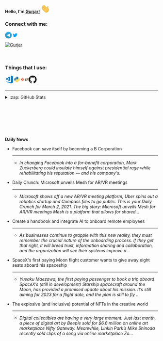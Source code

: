 #### Hello, I'm [Gurjar!](https://GurjarKing.github.io) <img src="https://raw.githubusercontent.com/ABSphreak/ABSphreak/master/gifs/Hi.gif" width="30px"></h2>


### Connect with me:

[<img align="left" alt="Gurjar | Telegram" width="22px" src="https://raw.githubusercontent.com/github/explore/80688e429a7d4ef2fca1e82350fe8e3517d3494d/topics/telegram/telegram.png" />][Telegram]
[<img align="left" alt="Gurjar | Twitter" width="22px" src="https://raw.githubusercontent.com/github/explore/80688e429a7d4ef2fca1e82350fe8e3517d3494d/topics/twitter/twitter.png" />][Twitter]
<br >
<br >
<a href="https://github.com/GurjarKing"><img src="https://komarev.com/ghpvc/?username=GurjarKing" alt="Gurjar" /></a> <br />
<br />
<br />
<!-- <br >

![](https://visitor-badge.glitch.me/badge?page_id=GurjarKing)

<br /> -->

### Things that I use:

[<img align="left" alt="Visual Studio Code" width="26px" src="https://raw.githubusercontent.com/github/explore/80688e429a7d4ef2fca1e82350fe8e3517d3494d/topics/visual-studio-code/visual-studio-code.png" />][VSCode]
[<img align="left" alt="Python" width="26px" src="https://raw.githubusercontent.com/github/explore/80688e429a7d4ef2fca1e82350fe8e3517d3494d/topics/python/python.png" />][Python]
[<img align="left" alt="Git" width="26px" src="https://raw.githubusercontent.com/github/explore/80688e429a7d4ef2fca1e82350fe8e3517d3494d/topics/git/git.png" />][Git]
[<img align="left" alt="GitHub" width="26px" src="https://raw.githubusercontent.com/github/explore/78df643247d429f6cc873026c0622819ad797942/topics/github/github.png" />][Github]

<br />
<br />

---
<details>
  <summary>:zap: GitHub Stats</summary>

<img align="left" alt="Gurjar's Github Stats" src="https://github-readme-stats.vercel.app/api?username=GurjarKing&show_icons=true&hide_border=true&count_private=true&include_all_commit=true&theme=algolia" />

</details>

<!-- ### 🔔 My latest tweet
<a href="https://twitter.com/Gurjar_King43" target="_blank">
	<img src="https://github.com/GurjarKing/GurjarKing/raw/master/tweet.png" width="70%" align="center" alt="Click to view on Twitter" title="My latest tweet, as an image"/>
</a> -->
<br>

<pre>

</pre>

<!-- **Quote of the hour:**

{qoth}

~ {qoth_author}
<pre>

</pre> -->
<br>
<pre>


</pre>
<strong>Daily News</strong>
  
  - Facebook can save itself by becoming a B Corporation
     <hr/>
     
      - *In changing Facebook into a for-benefit corporation, Mark Zuckerberg could insulate himself against presidential rage while rehabilitating his reputation — and his company's.*
     
  - Daily Crunch: Microsoft unveils Mesh for AR/VR meetings
      <hr/>
      
      - *Microsoft shows off a new AR/VR meeting platform, Uber spins out a robotics startup and Compass files to go public. This is your Daily Crunch for March 2, 2021. The big story: Microsoft unveils Mesh for AR/VR meetings Mesh is a platform that allows for shared…*
      
  - Create a handbook and integrate AI to onboard remote employees
      <hr/>
      
      - *As businesses continue to grapple with this new reality, they must remember the crucial nature of the onboarding process. If they get that right, it will breed trust, information sharing and collaboration, and the organization will see their systems improve a…*
      
  - SpaceX's first paying Moon flight customer wants to give away eight seats aboard his spaceship
      <hr/>
      
      - *Yusaku Maezawa, the first paying passenger to book a trip aboard SpaceX’s (still in development) Starship spacecraft around the Moon, has provided a promised update about his mission. It’s still aiming for 2023 for a flight date, and the plan is still to fly …*
       
  - The explosive (and inclusive) potential of NFTs in the creative world
      <hr/>
       
       - *Digital collectibles are having a very large moment. Just last month, a piece of digital art by Beeple sold for $6.6 million on online art marketplace Nifty Gateway. Meanwhile, Linkin Park’s Mike Shinoda recently sold clips of a song via online marketplace Zo…*
      

<br />

[VSCode]: https://code.visualstudio.com/
[Python]: https://www.python.org/
[Git]: https://git-scm.com/
[Github]: https://github.com/
[Telegram]: https://t.me/Gurjar_King/
[Twitter]: https://twitter.com/Gurjar_King43/
